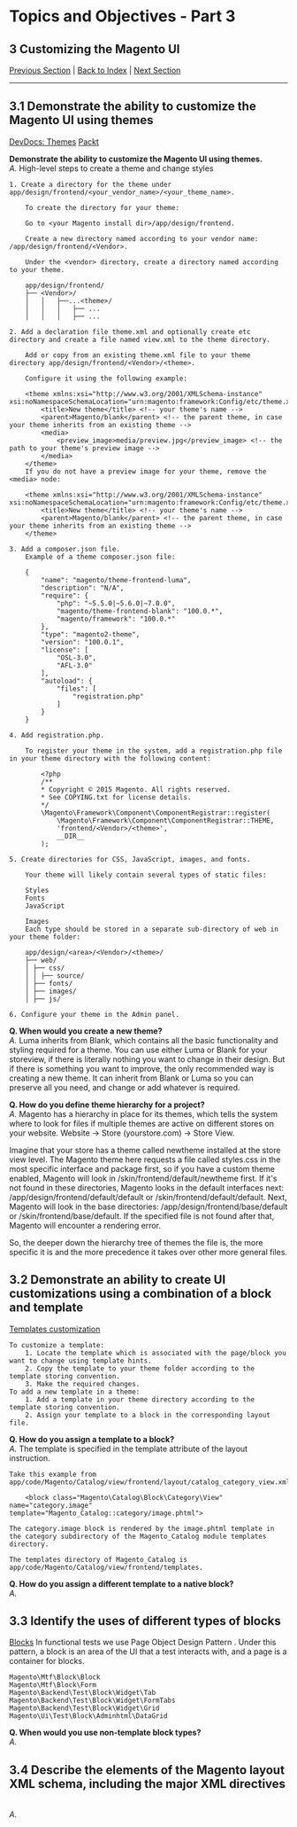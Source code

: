 # Topics and Objectives - Part 3

## **3** Customizing the Magento UI

[Previous Section](./2.md) | [Back to Index](./) | [Next Section](./4.md)

------

## **3.1** Demonstrate the ability to customize the Magento UI using themes
[DevDocs: Themes](https://devdocs.magento.com/guides/v2.3/frontend-dev-guide/css-guide/css_quick_guide_overview.html)
[Packt](https://subscription.packtpub.com/book/web_development/9781783280612/1/ch01lvl1sec12/magento-theme-hierarchy)

**Demonstrate the ability to customize the Magento UI using themes.**
</br>*A.* High-level steps to create a theme and change styles

	1. Create a directory for the theme under app/design/frontend/<your_vendor_name>/<your_theme_name>.

		To create the directory for your theme:

		Go to <your Magento install dir>/app/design/frontend.

		Create a new directory named according to your vendor name: /app/design/frontend/<Vendor>.

		Under the <vendor> directory, create a directory named according to your theme.

		app/design/frontend/
		├── <Vendor>/
		│   │   ├──...<theme>/
		│   │   │   ├── ...
		│   │   │   ├── ...

	2. Add a declaration file theme.xml and optionally create etc directory and create a file named view.xml to the theme directory.

		Add or copy from an existing theme.xml file to your theme directory app/design/frontend/<Vendor>/<theme>.

		Configure it using the following example:

		<theme xmlns:xsi="http://www.w3.org/2001/XMLSchema-instance" xsi:noNamespaceSchemaLocation="urn:magento:framework:Config/etc/theme.xsd">
			<title>New theme</title> <!-- your theme's name -->
			<parent>Magento/blank</parent> <!-- the parent theme, in case your theme inherits from an existing theme -->
			<media>
				<preview_image>media/preview.jpg</preview_image> <!-- the path to your theme's preview image -->
			</media>
		</theme>
		If you do not have a preview image for your theme, remove the <media> node:

		<theme xmlns:xsi="http://www.w3.org/2001/XMLSchema-instance" xsi:noNamespaceSchemaLocation="urn:magento:framework:Config/etc/theme.xsd">
			<title>New theme</title> <!-- your theme's name -->
			<parent>Magento/blank</parent> <!-- the parent theme, in case your theme inherits from an existing theme -->
		</theme>

	3. Add a composer.json file.
		Example of a theme composer.json file:

		{
			"name": "magento/theme-frontend-luma",
			"description": "N/A",
			"require": {
				"php": "~5.5.0|~5.6.0|~7.0.0",
				"magento/theme-frontend-blank": "100.0.*",
				"magento/framework": "100.0.*"
			},
			"type": "magento2-theme",
			"version": "100.0.1",
			"license": [
				"OSL-3.0",
				"AFL-3.0"
			],
			"autoload": {
				"files": [
					"registration.php"
				]
			}
		}

	4. Add registration.php.

		To register your theme in the system, add a registration.php file in your theme directory with the following content:

			<?php
			/**
			* Copyright © 2015 Magento. All rights reserved.
			* See COPYING.txt for license details.
			*/
			\Magento\Framework\Component\ComponentRegistrar::register(
				\Magento\Framework\Component\ComponentRegistrar::THEME,
				'frontend/<Vendor>/<theme>',
				__DIR__
			);

	5. Create directories for CSS, JavaScript, images, and fonts.

		Your theme will likely contain several types of static files:

		Styles
		Fonts
		JavaScript

		Images
		Each type should be stored in a separate sub-directory of web in your theme folder:

		app/design/<area>/<Vendor>/<theme>/
		├── web/
		│ ├── css/
		│ │ ├── source/ 
		│ ├── fonts/
		│ ├── images/
		│ ├── js/

	6. Configure your theme in the Admin panel.



**Q. When would you create a new theme?**
</br>*A.* Luma inherits from Blank, which contains all the basic functionality and styling required for a theme. You can use either Luma or Blank for your storeview, if there is literally nothing you want to change in their design. But if there is something you want to improve, the only recommended way is creating a new theme. It can inherit from Blank or Luma so you can preserve all you need, and change or add whatever is required.

**Q. How do you define theme hierarchy for a project?**
</br>*A.* Magento has a hierarchy in place for its themes, which tells the system where to look for files if multiple themes are active on different stores on your website. Website -> Store (yourstore.com) -> Store View. 

 Imagine that your store has a theme called newtheme installed at the store view level. The Magento theme here requests a file called styles.css in the most specific interface and package first, so if you have a custom theme enabled, Magento will look in /skin/frontend/default/newtheme first. If it's not found in these directories, Magento looks in the default interfaces next: /app/design/frontend/default/default or /skin/frontend/default/default. Next, Magento will look in the base directories: /app/design/frontend/base/default or /skin/frontend/base/default. If the specified file is not found after that, Magento will encounter a rendering error.

So, the deeper down the hierarchy tree of themes the file is, the more specific it is and the more precedence it takes over other more general files.


## **3.2** Demonstrate an ability to create UI customizations using a combination of a block and template
[Templates customization ](https://devdocs.magento.com/guides/v2.2/frontend-dev-guide/templates/template-walkthrough.html)

	To customize a template:
		1. Locate the template which is associated with the page/block you want to change using template hints.
		2. Copy the template to your theme folder according to the template storing convention.
		3. Make the required changes.
	To add a new template in a theme:
		1. Add a template in your theme directory according to the template storing convention.
		2. Assign your template to a block in the corresponding layout file.



**Q. How do you assign a template to a block?**
</br>*A.* 
	The template is specified in the template attribute of the <block> layout instruction.

	Take this example from app/code/Magento/Catalog/view/frontend/layout/catalog_category_view.xml:

		<block class="Magento\Catalog\Block\Category\View" name="category.image" template="Magento_Catalog::category/image.phtml">

	The category.image block is rendered by the image.phtml template in the category subdirectory of the Magento_Catalog module templates directory.

	The templates directory of Magento_Catalog is app/code/Magento/Catalog/view/frontend/templates.

**Q. How do you assign a different template to a native block?**
</br>*A.* 


## **3.3** Identify the uses of different types of blocks
[Blocks](https://devdocs.magento.com/guides/v2.3/mtf/mtf_entities/mtf_block.html)
In functional tests we use Page Object Design Pattern . Under this pattern, a block is an area of the UI that a test interacts with, and a page is a container for blocks.

	Magento\Mtf\Block\Block
	Magento\Mtf\Block\Form
	Magento\Backend\Test\Block\Widget\Tab
	Magento\Backend\Test\Block\Widget\FormTabs
	Magento\Backend\Test\Block\Widget\Grid
	Magento\Ui\Test\Block\Adminhtml\DataGrid

**Q. When would you use non-template block types?**
</br>*A.* 


## **3.4** Describe the elements of the Magento layout XML schema, including the major XML directives
</br>*A.* 
	<title> = 
	<parent> = In the theme’s theme.xml file, you can specify the <parent/> node, like:
			<parent>Magento/blank</parent>. As such, a theme can be a part of (or the
			end of) many layers of other themes.
	<media> = 



**Q. How do you use layout XML directives in your customizations?**
</br>*A.* 

	Common layout instructions
	Use the following layout instructions to customize your layout:

	<block>
	<container>
	before and after attributes
	<action>
	<referenceBlock> and <referenceContainer>
	<move>
	<remove>
	<update>
	<argument>


**Q. How do you register a new layout file?**
</br>*A.* 

	Override theme layouts
	To add an overriding theme file (to override a parent theme layout):

	Put a layout file with the same name in the following location:
	<theme_dir>
	|__/<Namespace_Module>
		|__/layout
		|__/override
			|__/theme
				|__/<Parent_Vendor>
				|__/<parent_theme>
					|--<layout1>.xml
					|--<layout2>.xml
	These files override the following layouts:

	<parent_theme_dir>/<Namespace>_<Module>/layout/<layout1>.xml
	<parent_theme_dir>/<Namespace>_<Module>/layout/<layout2>.xml


## **3.5** Create and add code and markup to a given page
[xx](html)

**Q. How do you add new content to existing pages using layout XML?**
</br>*A.* 
